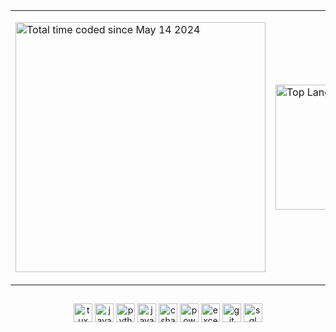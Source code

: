 <table style="border-collapse: collapse; border: none;">
  <tr>
    <td style="border: none;">
      <p>
        <a href="https://wakatime.com/@528716ac-4762-490a-a3d4-738df4783a43"><img src="https://wakatime.com/share/@haineeee/460ee584-3850-4e90-b7a8-5cbf848eb217.svg" alt="Total time coded since May 14 2024" height="400"></a>
      </p>
    </td>
    <td style="border: none;">
      <img src="https://github-readme-stats.vercel.app/api/top-langs/?username=brendasantana04&hide_progress=false&layout=compact&theme=transparent" height="200" alt="Top Languages">
    </td>
  </tr>
</table>


## 
<div align="center">
<img
    height="30"
    src="https://upload.wikimedia.org/wikipedia/commons/thumb/3/35/Tux.svg/1727px-Tux.svg.png"
    alt="tux"/>
<img
    height="30"
    src="https://brandslogos.com/wp-content/uploads/images/large/java-logo-1.png"
    alt="java"/>
<img
    height="30"
    src="https://upload.wikimedia.org/wikipedia/commons/thumb/0/0a/Python.svg/2048px-Python.svg.png"
    alt="python"/> 
<img
height="30"
src="https://static-00.iconduck.com/assets.00/javascript-js-icon-2048x2048-nyxvtvk0.png"
alt="javascript"/>
<img
    height="30"
    src="https://seeklogo.com/images/C/c-sharp-c-logo-02F17714BA-seeklogo.com.png"
    alt="csharp"/>
<img
    height="30"
    src="https://upload.wikimedia.org/wikipedia/commons/thumb/c/cf/New_Power_BI_Logo.svg/630px-New_Power_BI_Logo.svg.png"
    alt="powerbi"/>
<img
    height="30"
    src="https://cdn-icons-png.flaticon.com/512/888/888850.png"
    alt="excel"/>
<img
    height="30"
    src="https://iconape.com/wp-content/png_logo_vector/git-icon.png"
    alt="git"/>
<img
  height="30"
  src="https://upload.wikimedia.org/wikipedia/commons/8/87/Sql_data_base_with_logo.png"
  alt="sql"/>
</div>

